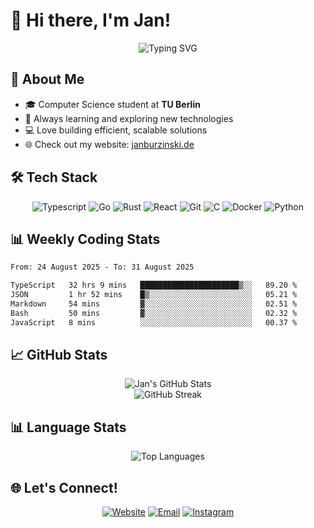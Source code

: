 # 👋 Hi there, I'm Jan!

<div align="center">
  <img src="https://readme-typing-svg.herokuapp.com?font=Fira+Code&pause=1000&width=435&lines=Computer+Science+Student;TypeScript+%2B+Go+Enthusiast;Building+Cool+Things+Daily" alt="Typing SVG" />
</div>

## 🚀 About Me

- 🎓 Computer Science student at **TU Berlin**
- 🌱 Always learning and exploring new technologies
- 💻 Love building efficient, scalable solutions
- 🌐 Check out my website: [janburzinski.de](https://janburzinski.de)

## 🛠️ Tech Stack

<div align="center">
  
![Typescript](https://img.shields.io/badge/-JS/TS-3178C6?style=for-the-badge&logo=typescript&logoColor=white)
![Go](https://img.shields.io/badge/-Go-00ADD8?style=for-the-badge&logo=go&logoColor=white)
![Rust](https://img.shields.io/badge/-Rust-DEA584?style=for-the-badge&logo=rust&logoColor=white)
![React](https://img.shields.io/badge/-React-61DAFB?style=for-the-badge&logo=react&logoColor=black)
![Git](https://img.shields.io/badge/-Git-F05032?style=for-the-badge&logo=git&logoColor=white)
![C](https://img.shields.io/badge/-C-A8B400?style=for-the-badge&logo=c&logoColor=white)
![Docker](https://img.shields.io/badge/-Docker-2496ED?style=for-the-badge&logo=docker&logoColor=white)
![Python](https://img.shields.io/badge/-Python-3776AB?style=for-the-badge&logo=python&logoColor=white)


</div>

## 📊 Weekly Coding Stats

<!--START_SECTION:waka-->

```txt
From: 24 August 2025 - To: 31 August 2025

TypeScript   32 hrs 9 mins   ██████████████████████▒░░   89.20 %
JSON         1 hr 52 mins    █▒░░░░░░░░░░░░░░░░░░░░░░░   05.21 %
Markdown     54 mins         ▓░░░░░░░░░░░░░░░░░░░░░░░░   02.51 %
Bash         50 mins         ▓░░░░░░░░░░░░░░░░░░░░░░░░   02.32 %
JavaScript   8 mins          ░░░░░░░░░░░░░░░░░░░░░░░░░   00.37 %
```

<!--END_SECTION:waka-->

## 📈 GitHub Stats

<div align="center">
  <img src="https://github-readme-stats.vercel.app/api?username=janburzinski&show_icons=true&theme=dark&hide_border=true&bg_color=0D1117&title_color=58A6FF&text_color=C9D1D9&icon_color=58A6FF" alt="Jan's GitHub Stats" />
</div>

<div align="center">
  <img src="https://github-readme-streak-stats.herokuapp.com?user=janburzinski&theme=dark&hide_border=true&background=0D1117&ring=58A6FF&fire=58A6FF&currStreakLabel=58A6FF" alt="GitHub Streak" />
</div>

## 📊 Language Stats

<div align="center">
  <img src="https://github-readme-stats.vercel.app/api/top-langs/?username=janburzinski&layout=compact&theme=dark&hide_border=true&bg_color=0D1117&title_color=58A6FF&text_color=C9D1D9" alt="Top Languages" />
</div>

## 🌐 Let's Connect!

<div align="center">

[![Website](https://img.shields.io/badge/-Website-FF7139?style=for-the-badge&logo=Firefox-Browser&logoColor=white)](https://janburzinski.de)
[![Email](https://img.shields.io/badge/-Email-8B89CC?style=for-the-badge&logo=protonmail&logoColor=white)](mailto:j_burzinski@proton.me)
[![Instagram](https://img.shields.io/badge/-Instagram-1DA1F2?style=for-the-badge&logo=twitter&logoColor=white)](https://instagram.com/janderberliner)

</div>
